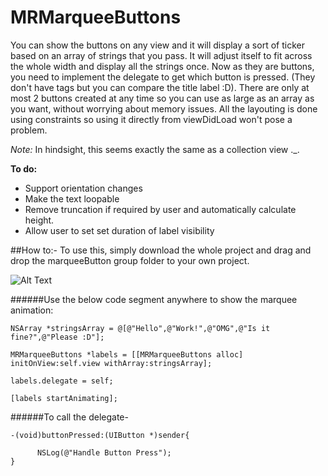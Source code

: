 # MRMarqueeButtons
You can show the buttons on any view and it will display a sort of ticker based on an array of strings that you pass. It will adjust itself to fit across the whole width and display all the strings once. Now as they are buttons, you need to implement the delegate to get which button is pressed. (They don't have tags but you can compare the title label :D). There are only at most 2 buttons created at any time so you can use as large as an array as you want, without worrying about memory issues. All the layouting is done using constraints so using it directly from viewDidLoad won't pose a problem.

*Note:* In hindsight, this seems exactly the same as a collection view ._.

**To do:** 
  * Support orientation changes
  * Make the text loopable
  * Remove truncation if required by user and automatically calculate height.
  * Allow user to set set duration of label visibility

##How to:-
To use this, simply download the whole project and drag and drop the marqueeButton group folder to your own project.

![Alt Text](https://thumbs.gfycat.com/WhichOpenCrustacean-size_restricted.gif)

######Use the below code segment anywhere to show the marquee animation:
    
    NSArray *stringsArray = @[@"Hello",@"Work!",@"OMG",@"Is it fine?",@"Please :D"];
    
    MRMarqueeButtons *labels = [[MRMarqueeButtons alloc] initOnView:self.view withArray:stringsArray];
    
    labels.delegate = self;
    
    [labels startAnimating];
   
######To call the delegate-

    -(void)buttonPressed:(UIButton *)sender{
    
          NSLog(@"Handle Button Press");
    }
